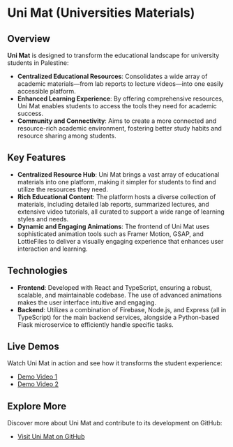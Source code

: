# Uni Mat (Universities Materials)


## Overview

**Uni Mat** is designed to transform the educational landscape for university students in Palestine:

- **Centralized Educational Resources**: Consolidates a wide array of academic materials—from lab reports to lecture videos—into one easily accessible platform.
- **Enhanced Learning Experience**: By offering comprehensive resources, Uni Mat enables students to access the tools they need for academic success.
- **Community and Connectivity**: Aims to create a more connected and resource-rich academic environment, fostering better study habits and resource sharing among students.

## Key Features
- **Centralized Resource Hub**: Uni Mat brings a vast array of educational materials into one platform, making it simpler for students to find and utilize the resources they need.
- **Rich Educational Content**: The platform hosts a diverse collection of materials, including detailed lab reports, summarized lectures, and extensive video tutorials, all curated to support a wide range of learning styles and needs.
- **Dynamic and Engaging Animations**: The frontend of Uni Mat uses sophisticated animation tools such as Framer Motion, GSAP, and LottieFiles to deliver a visually engaging experience that enhances user interaction and learning.

## Technologies
- **Frontend**: Developed with React and TypeScript, ensuring a robust, scalable, and maintainable codebase. The use of advanced animations makes the user interface intuitive and engaging.
- **Backend**: Utilizes a combination of Firebase, Node.js, and Express (all in TypeScript) for the main backend services, alongside a Python-based Flask microservice to efficiently handle specific tasks.

## Live Demos
Watch Uni Mat in action and see how it transforms the student experience:
- [Demo Video 1](https://drive.google.com/file/d/1LEiixc2uQuyWjNMY0bMMYDtV8tfi1NNc/view?usp=sharing)
- [Demo Video 2](https://drive.google.com/file/d/1drkrOguzL-1RYAM-9d8nilyFko5pqez-/view?usp=sharing)

## Explore More
Discover more about Uni Mat and contribute to its development on GitHub:
- [Visit Uni Mat on GitHub](https://github.com/hamza-sabri/uni-materials)
